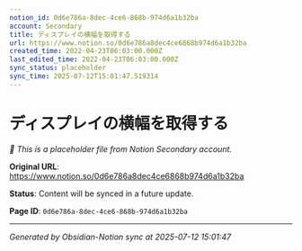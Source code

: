 ```yaml
---
notion_id: 0d6e786a-8dec-4ce6-868b-974d6a1b32ba
account: Secondary
title: ディスプレイの横幅を取得する
url: https://www.notion.so/0d6e786a8dec4ce6868b974d6a1b32ba
created_time: 2022-04-23T06:03:00.000Z
last_edited_time: 2022-04-23T06:03:00.000Z
sync_status: placeholder
sync_time: 2025-07-12T15:01:47.519314
---
```


# ディスプレイの横幅を取得する

*🔄 This is a placeholder file from Notion Secondary account.*

**Original URL**: https://www.notion.so/0d6e786a8dec4ce6868b974d6a1b32ba

**Status**: Content will be synced in a future update.

**Page ID**: `0d6e786a-8dec-4ce6-868b-974d6a1b32ba`

---

*Generated by Obsidian-Notion sync at 2025-07-12 15:01:47*
